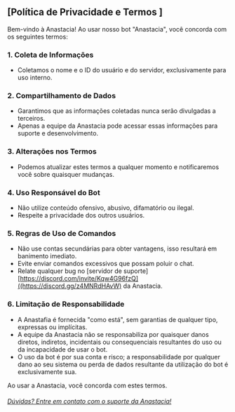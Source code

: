 ## [Política de Privacidade e Termos ]

Bem-vindo à Anastacia! Ao usar nosso bot "Anastacia", você concorda com os seguintes termos:

### 1. Coleta de Informações
- Coletamos o nome e o ID do usuário e do servidor, exclusivamente para uso interno.

### 2. Compartilhamento de Dados
- Garantimos que as informações coletadas nunca serão divulgadas a terceiros.
- Apenas a equipe da Anastacia pode acessar essas informações para suporte e desenvolvimento.

### 3. Alterações nos Termos
- Podemos atualizar estes termos a qualquer momento e notificaremos você sobre quaisquer mudanças.

### 4. Uso Responsável do Bot
- Não utilize conteúdo ofensivo, abusivo, difamatório ou ilegal.
- Respeite a privacidade dos outros usuários.

### 5. Regras de Uso de Comandos
- Não use contas secundárias para obter vantagens, isso resultará em banimento imediato.
- Evite enviar comandos excessivos que possam poluir o chat.
- Relate qualquer bug no [servidor de suporte][https://discord.com/invite/Kqw4G96fzQ]((https://discord.gg/z4MNRdHAvW) da Anastacia.

### 6. Limitação de Responsabilidade
- A Anastafia é fornecida "como está", sem garantias de qualquer tipo, expressas ou implícitas.
- A equipe da Anastacia não se responsabiliza por quaisquer danos diretos, indiretos, incidentais ou consequenciais resultantes do uso ou da incapacidade de usar o bot.
- O uso da bot é por sua conta e risco; a responsabilidade por qualquer dano ao seu sistema ou perda de dados resultante da utilização do bot é exclusivamente sua.

Ao usar a Anastacia, você concorda com estes termos.

###### [Dúvidas? Entre em contato com o suporte da Anastacia!](https://discord.gg/z4MNRdHAvW)
